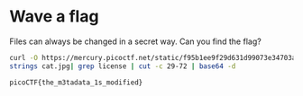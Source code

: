 # Wave a flag

Files can always be changed in a secret way. Can you find the flag?

```bash
curl -O https://mercury.picoctf.net/static/f95b1ee9f29d631d99073e34703a2826/warm
strings cat.jpg| grep license | cut -c 29-72 | base64 -d
```

```text
picoCTF{the_m3tadata_1s_modified}
```
